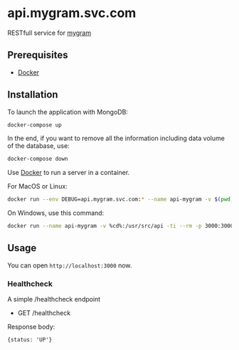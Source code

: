 # api.mygram.svc.com

RESTfull service for [mygram](https://gitlab.com/romanmatolych/mygram.com)

## Prerequisites

- [Docker](https://www.docker.com/)

## Installation

To launch the application with MongoDB:

```bash
docker-compose up
```

In the end, if you want to remove all the information including data volume of the database, use:

```bash
docker-compose down 
```

Use [Docker](https://www.docker.com/) to run a server in a container.

For MacOS or Linux:

```bash
docker run --env DEBUG=api.mygram.svc.com:* --name api-mygram -v $(pwd):/usr/src/api -ti --rm -p 3000:3000 -w /usr/src/api node:8.15-alpine npm start
```

On Windows, use this command:

```bash
docker run --name api-mygram -v %cd%:/usr/src/api -ti --rm -p 3000:3000 -w /usr/src/api node:8.15-alpine set DEBUG=api.mygram.svc.com:* & npm start
```

## Usage

You can open `http://localhost:3000` now.

### Healthcheck

A simple /healthcheck endpoint

- GET /healthcheck

Response body:

`{status: 'UP'}`